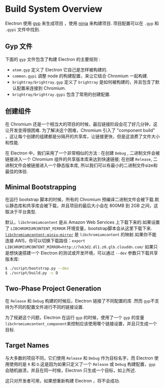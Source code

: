 # Build System Overview

Electron 使用 [gyp](https://gyp.gsrc.io/) 来生成项目 ，使用 [ninja](https://ninja-build.org/) 来构建项目. 项目配置可以在 `.gyp` 和 `.gypi` 文件中找到.

## Gyp 文件

下面的 `gyp` 文件包含了构建 Electron 的主要规则 :

* `atom.gyp` 定义了 Electron 它自己是怎样被构建的.
* `common.gypi` 调整 node 的构建配置，来让它结合 Chromium 一起构建.
* `brightray/brightray.gyp` 定义了 `brightray` 是如何被构建的，并且包含了默认配置来连接到 Chromium.
* `brightray/brightray.gypi` 包含了常用的创建配置.

## 创建组件

在 Chromium 还是一个相当大的项目的时候，最后链接阶段会花了好几分钟，这让开发变得很困难. 为了解决这个困难，Chromium 引入了 "component build" ，这让每个创建的组建都是分隔开的共享库，让链接更快，但是这浪费了文件大小和性能.

在 Electron 中，我们采用了一个非常相似的方法 : 在创建 `Debug` , 二进制文件会被链接进入一个 Chromium 组件的共享版本库来达到快速链接; 在创建 `Release`, 二进制文件会被链接进入一个静态版本库, 所以我们可以有最小的二进制文件size和最佳的体验.

## Minimal Bootstrapping

在运行 bootstrap 脚本的时候，所有的 Chromium 预编译二进制文件会被下载.默认静态库和共享库会被下载，并且项目的最后大小会在 800MB 到 2GB 之间，这取决于平台类型.

默认，`libchromiumcontent` 是从  Amazon Web Services 上下载下来的.如果设置了 `LIBCHROMIUMCONTENT_MIRROR` 环境变量，bootstrap脚本会从这里下载下来. [`libchromiumcontent-qiniu-mirror`](https://github.com/hokein/libchromiumcontent-qiniu-mirror) 是 `libchromiumcontent` 的映射.如果你不能连接 AWS，你可以切换下载路径：`export LIBCHROMIUMCONTENT_MIRROR=http://7xk3d2.dl1.z0.glb.clouddn.com/`
如果只是想快速搭建一个 Electron 的测试或开发环境，可以通过 `--dev` 参数只下载共享版本库:

```bash
$ ./script/bootstrap.py --dev
$ ./script/build.py -c D
```

## Two-Phase Project Generation

在 `Release` 和 `Debug` 构建的时候后，Electron 链接了不同配置的库 .然而 `gyp`不支持为不同的配置文件进行不同的链接设置.

为了规避这个问题，Electron 在运行 `gyp` 的时候，使用了一个 `gyp` 的变量 `libchromiumcontent_component`来控制应该使用哪个链接设置，并且只生成一个目标.

## Target Names

与大多数的项目不同，它们使用 `Release` 和 `Debug` 作为目标名字，而 Electron 使用使用的是 `R` 和 `D`.这是因为如果只定义了一个 `Release` 或 `Debug` 构建配置，`gyp` 会随机崩溃，并且在同一时候，Electron 只生成一个目标，如上所述.

这只对开发者可用，如果想重新构建 Electron ，将不会成功.